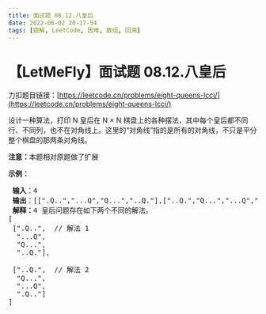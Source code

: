 ```yaml
---
title: 面试题 08.12.八皇后
date: 2022-06-02 20-17-54
tags: [题解, LeetCode, 困难, 数组, 回溯]
---
```


# 【LetMeFly】面试题 08.12.八皇后

力扣题目链接：[https://leetcode.cn/problems/eight-queens-lcci/](https://leetcode.cn/problems/eight-queens-lcci/)

<p>设计一种算法，打印 N 皇后在 N × N 棋盘上的各种摆法，其中每个皇后都不同行、不同列，也不在对角线上。这里的“对角线”指的是所有的对角线，不只是平分整个棋盘的那两条对角线。</p>

<p><strong>注意：</strong>本题相对原题做了扩展</p>

<p><strong>示例：</strong></p>

<pre>
<strong> 输入</strong>：4
<strong> 输出</strong>：[[".Q..","...Q","Q...","..Q."],["..Q.","Q...","...Q",".Q.."]]
<strong> 解释：</strong>4 皇后问题存在如下两个不同的解法。
[
&nbsp;[".Q..", &nbsp;// 解法 1
&nbsp; "...Q",
&nbsp; "Q...",
&nbsp; "..Q."],

&nbsp;["..Q.", &nbsp;// 解法 2
&nbsp; "Q...",
&nbsp; "...Q",
&nbsp; ".Q.."]
]
</pre>


    